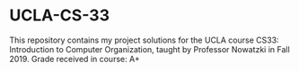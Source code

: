 # UCLA-CS-33
This repository contains my project solutions for the UCLA course CS33: Introduction to Computer Organization, taught by Professor Nowatzki in Fall 2019. Grade received in course: A+
